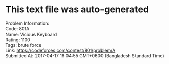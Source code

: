 # This text file was auto-generated  
  
Problem Information:  
Code: 801A  
Name: Vicious Keyboard  
Rating: 1100  
Tags: brute force  
Link: https://codeforces.com/contest/801/problem/A  
Submitted At: 2017-04-17 16:04:55 GMT+0600 (Bangladesh Standard Time)  
